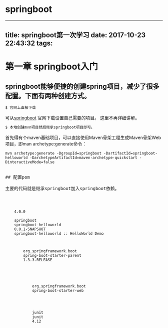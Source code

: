 # springboot
---
title: springboot第一次学习
date: 2017-10-23 22:43:32
tags:
---

# 第一章   springboot入门

## springboot能够便捷的创建spring项目，减少了很多配置。下面有两种创建方式。
``` bash
$ 官网上直接下载
``` 
可从[springboot](http://projects.spring.io/spring-boot/) 官网下载设置自己需要的项目。
这里不再详细讲解。

``` bash
$ 本地创建mvn项目然后继承springboot项目即可。
``` 
首先得有个maven基础项目，可以直接使用Maven骨架工程生成Maven骨架Web项目，即man archetype:generate命令：
<pre><code>mvn archetype:generate -DgroupId=springboot -DartifactId=springboot-helloworld -DarchetypeArtifactId=maven-archetype-quickstart -DinteractiveMode=false</code><pre>

## 配置pom

主要的代码就是继承springboot加入springboot依赖。

<pre><code><?xml version="1.0" encoding="UTF-8"?>
<project xmlns="http://maven.apache.org/POM/4.0.0" xmlns:xsi="http://www.w3.org/2001/XMLSchema-instance"
         xsi:schemaLocation="http://maven.apache.org/POM/4.0.0 http://maven.apache.org/xsd/maven-4.0.0.xsd">
    <modelVersion>4.0.0</modelVersion>
 
    <groupId>springboot</groupId>
    <artifactId>springboot-helloworld</artifactId>
    <version>0.0.1-SNAPSHOT</version>
    <name>springboot-helloworld :: HelloWorld Demo</name>
 
    <!-- Spring Boot 启动父依赖 -->
    <parent>
        <groupId>org.springframework.boot</groupId>
        <artifactId>spring-boot-starter-parent</artifactId>
        <version>1.3.3.RELEASE</version>
    </parent>
 
    <dependencies>
        <!-- Spring Boot web依赖 -->
        <dependency>
            <groupId>org.springframework.boot</groupId>
            <artifactId>spring-boot-starter-web</artifactId>
        </dependency>
 
        <!-- Junit -->
        <dependency>
            <groupId>junit</groupId>
            <artifactId>junit</artifactId>
            <version>4.12</version>
        </dependency>
    </dependencies>
</project>
</code></pre>

